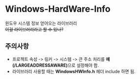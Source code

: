 # Windows-HardWare-Info
윈도우 시스템 정보 얻어오는 라이브러리  
~~이걸 라이브러리라고 할 수 있나?~~

## 주의사항
* 프로젝트 속성 -> 링커 -> 시스템 -> 큰 주소 처리를 <strong>예(/LARGEADDRESSAWARE)</strong>으로 설정해야 함.
* 라이브러리 사용할 때는 <strong>WindowsHWInfo.h</strong> 헤더 include 하면 됨.

